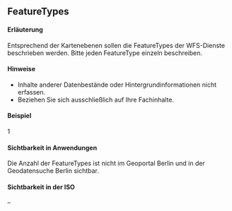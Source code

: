 ## FeatureTypes

#### Erläuterung
Entsprechend der Kartenebenen sollen die FeatureTypes der WFS-Dienste beschrieben werden. Bitte jeden FeatureType einzeln beschreiben.

#### Hinweise
* Inhalte anderer Datenbestände oder Hintergrundinformationen nicht erfassen.
* Beziehen Sie sich ausschließlich auf Ihre Fachinhalte.

#### Beispiel
1

#### Sichtbarkeit in Anwendungen
Die Anzahl der FeatureTypes ist nicht im Geoportal Berlin und in der Geodatensuche Berlin sichtbar.

#### Sichtbarkeit in der ISO
–
